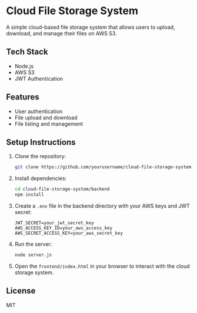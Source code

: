 # Cloud File Storage System

A simple cloud-based file storage system that allows users to upload, download, and manage their files on AWS S3.

## Tech Stack
- Node.js
- AWS S3
- JWT Authentication

## Features
- User authentication
- File upload and download
- File listing and management

## Setup Instructions

1. Clone the repository:
    ```bash
    git clone https://github.com/yourusername/cloud-file-storage-system.git
    ```

2. Install dependencies:
    ```bash
    cd cloud-file-storage-system/backend
    npm install
    ```

3. Create a `.env` file in the backend directory with your AWS keys and JWT secret:
    ```env
    JWT_SECRET=your_jwt_secret_key
    AWS_ACCESS_KEY_ID=your_aws_access_key
    AWS_SECRET_ACCESS_KEY=your_aws_secret_key
    ```

4. Run the server:
    ```bash
    node server.js
    ```

5. Open the `frontend/index.html` in your browser to interact with the cloud storage system.

## License
MIT
